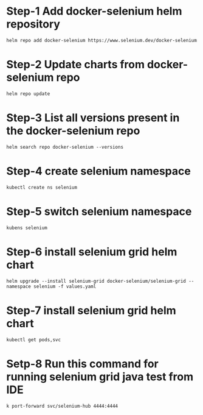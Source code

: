 # Step-1 Add docker-selenium helm repository
```
helm repo add docker-selenium https://www.selenium.dev/docker-selenium
```

# Step-2  Update charts from docker-selenium repo
```
helm repo update
```

# Step-3 List all versions present in the docker-selenium repo

```
helm search repo docker-selenium --versions
```

# Step-4 create selenium namespace

```
kubectl create ns selenium
```

# Step-5 switch selenium namespace

```
kubens selenium
```
# Step-6 install selenium grid helm chart

```
helm upgrade --install selenium-grid docker-selenium/selenium-grid --namespace selenium -f values.yaml
```

# Step-7 install selenium grid helm chart

```
kubectl get pods,svc
```

# Setp-8 Run this command for running selenium grid java test from IDE

```
k port-forward svc/selenium-hub 4444:4444
```
